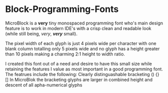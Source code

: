 # Block-Programming-Fonts
MicroBlock is a **very** tiny monospaced programming font who's main design feature is to work in modern IDE's with a crisp clean and readable look (while still being, _very_, **_very_** small).

The pixel width of each glyph is just 4 pixels wide per character with one blank column totalling only 5 pixels wide and no glyph has a height greater than 10 pixels making a charming 2:1 height to width ratio.

I created this font out of a need and desire to have this small size while retaining the features I value as most important in a good programming font.  The featrues include the following:
Clearly distinguashable bracketing () {} [] 
	In MicroBlok the bracketing glyphs are larger in combined height and descent of all apha-numerical glyphs
